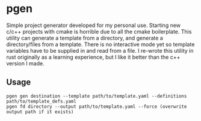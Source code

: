 # pgen

Simple project generator developed for my personal use. Starting new c/c++ projects with cmake is horrible due to all the cmake boilerplate. This utility can generate a template from a directory, and generate a directory/files from a template. There is no interactive mode yet so template variables have to be supplied in and read from a file. I re-wrote this utility in rust originally as a learning experience, but I like it better than the c++ version I made.

## Usage

`pgen gen destination --template path/to/template.yaml --definitions path/to/template_defs.yaml`  
`pgen fd directory --output path/to/template.yaml --force (overwrite output path if it exists)`
